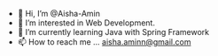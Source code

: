 - 👋 Hi, I’m @Aisha-Amin
- 👀 I’m interested in Web Development.
- 🌱 I’m currently learning Java with Spring Framework
- 📫 How to reach me ... aisha.aminn@gmail.com

<!---
Aisha-Amin/Aisha-Amin is a ✨ special ✨ repository because its `README.md` (this file) appears on your GitHub profile.
You can click the Preview link to take a look at your changes.
--->
